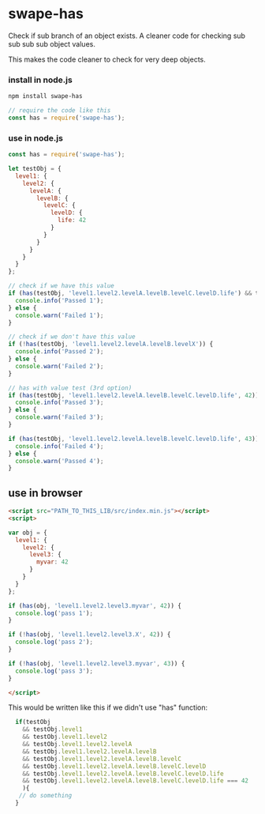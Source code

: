 # swape-has

Check if sub branch of an object exists. A cleaner code for checking sub sub sub sub object values.

This makes the code cleaner to check for very deep objects.

### install in node.js

```bash
npm install swape-has
```

```javascript
// require the code like this
const has = require('swape-has');
```

### use in node.js

```javascript
const has = require('swape-has');

let testObj = {
  level1: {
    level2: {
      levelA: {
        levelB: {
          levelC: {
            levelD: {
              life: 42
            }
          }
        }
      }
    }
  }
};

// check if we have this value
if (has(testObj, 'level1.level2.levelA.levelB.levelC.levelD.life') && testObj.level1.level2.levelA.levelB.levelC.levelD.life === 42) {
  console.info('Passed 1');
} else {
  console.warn('Failed 1');
}

// check if we don't have this value
if (!has(testObj, 'level1.level2.levelA.levelB.levelX')) {
  console.info('Passed 2');
} else {
  console.warn('Failed 2');
}

// has with value test (3rd option)
if (has(testObj, 'level1.level2.levelA.levelB.levelC.levelD.life', 42)) {
  console.info('Passed 3');
} else {
  console.warn('Failed 3');
}

if (has(testObj, 'level1.level2.levelA.levelB.levelC.levelD.life', 43)) {
  console.info('Failed 4');
} else {
  console.warn('Passed 4');
}
```

## use in browser

```html
<script src="PATH_TO_THIS_LIB/src/index.min.js"></script>
<script>

var obj = {
  level1: {
    level2: {
      level3: {
        myvar: 42
      }
    }
  }
};

if (has(obj, 'level1.level2.level3.myvar', 42)) {
  console.log('pass 1');
}

if (!has(obj, 'level1.level2.level3.X', 42)) {
  console.log('pass 2');
}

if (!has(obj, 'level1.level2.level3.myvar', 43)) {
  console.log('pass 3');
}

</script>
```

This would be written like this if we didn't use "has" function:

```javascript
  if(testObj
    && testObj.level1
    && testObj.level1.level2
    && testObj.level1.level2.levelA
    && testObj.level1.level2.levelA.levelB
    && testObj.level1.level2.levelA.levelB.levelC
    && testObj.level1.level2.levelA.levelB.levelC.levelD
    && testObj.level1.level2.levelA.levelB.levelC.levelD.life
    && testObj.level1.level2.levelA.levelB.levelC.levelD.life === 42
    ){
   // do something
  }
```
